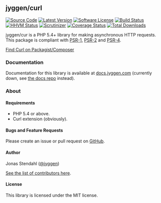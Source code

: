 ## jyggen/curl

[![Source Code][badge-source]][source]
[![Latest Version][badge-release]][release]
[![Software License][badge-license]][license]
[![Build Status][badge-build]][build]
[![HHVM Status][badge-hhvm]][hhvm]
[![Scrutinizer][badge-quality]][quality]
[![Coverage Status][badge-coverage]][coverage]
[![Total Downloads][badge-downloads]][downloads]

[badge-source]: https://img.shields.io/badge/source-jyggen/curl-blue.svg?style=flat-square
[badge-release]: https://img.shields.io/github/release/jyggen/curl.svg?style=flat-square
[badge-license]: https://img.shields.io/badge/license-MIT-brightgreen.svg?style=flat-square
[badge-build]: https://img.shields.io/travis/jyggen/curl/master.svg?style=flat-square
[badge-hhvm]: https://img.shields.io/hhvm/jyggen/curl.svg?style=flat-square
[badge-quality]: https://img.shields.io/scrutinizer/g/jyggen/curl/master.svg?style=flat-square
[badge-coverage]: https://img.shields.io/coveralls/jyggen/curl/master.svg?style=flat-square
[badge-downloads]: https://img.shields.io/packagist/dt/jyggen/curl.svg?style=flat-square

[source]: https://github.com/jyggen/curl
[release]: https://github.com/jyggen/curl/releases
[license]: https://github.com/jyggen/curl/blob/master/LICENSE
[build]: https://travis-ci.org/jyggen/curl
[hhvm]: http://hhvm.h4cc.de/package/jyggen/curl
[quality]: https://scrutinizer-ci.com/g/jyggen/curl/
[coverage]: https://coveralls.io/r/jyggen/curl?branch=master
[downloads]: https://packagist.org/packages/jyggen/curl

jyggen/cur is a PHP 5.4+ library for making asynchronous HTTP requests. This package is compliant with [PSR-1], [PSR-2] and [PSR-4].

[Find Curl on Packagist/Composer](https://packagist.org/packages/jyggen/curl)

[PSR-1]: https://github.com/php-fig/fig-standards/blob/master/accepted/PSR-1-basic-coding-standard.md
[PSR-2]: https://github.com/php-fig/fig-standards/blob/master/accepted/PSR-2-coding-style-guide.md
[PSR-4]: https://github.com/php-fig/fig-standards/blob/master/accepted/PSR-4-autoloader.md

### Documentation

Documentation for this library is available at [docs.jyggen.com](http://docs.jyggen.com/curl) (currently down, see [the docs repo](https://github.com/jyggen/docs/tree/master/curl) instead).

### About

#### Requirements

* PHP 5.4 or above.
* Curl extension (obviously).

#### Bugs and Feature Requests

Please create an issue or pull request on [GitHub](https://github.com/jyggen/curl).

#### Author

Jonas Stendahl ([@jyggen](http://twitter.com/jyggen))

[See the list of contributors here](https://github.com/jyggen/curl/contributors).

#### License

This library is licensed under the MIT license.
